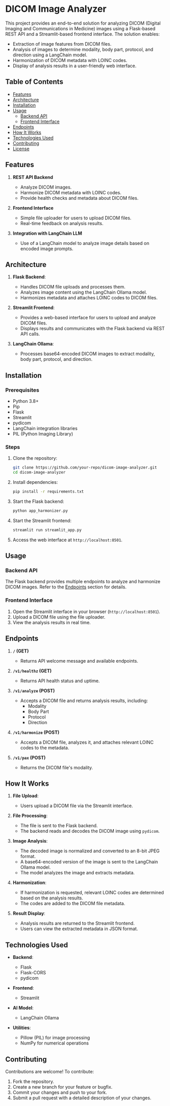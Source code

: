 # DICOM Image Analyzer

This project provides an end-to-end solution for analyzing DICOM (Digital Imaging and Communications in Medicine) images using a Flask-based REST API and a Streamlit-based frontend interface. The solution enables:

- Extraction of image features from DICOM files.
- Analysis of images to determine modality, body part, protocol, and direction using a LangChain model.
- Harmonization of DICOM metadata with LOINC codes.
- Display of analysis results in a user-friendly web interface.

## Table of Contents
- [Features](#features)
- [Architecture](#architecture)
- [Installation](#installation)
- [Usage](#usage)
  - [Backend API](#backend-api)
  - [Frontend Interface](#frontend-interface)
- [Endpoints](#endpoints)
- [How It Works](#how-it-works)
- [Technologies Used](#technologies-used)
- [Contributing](#contributing)
- [License](#license)

## Features

1. **REST API Backend**
   - Analyze DICOM images.
   - Harmonize DICOM metadata with LOINC codes.
   - Provide health checks and metadata about DICOM files.

2. **Frontend Interface**
   - Simple file uploader for users to upload DICOM files.
   - Real-time feedback on analysis results.

3. **Integration with LangChain LLM**
   - Use of a LangChain model to analyze image details based on encoded image prompts.

## Architecture

1. **Flask Backend**:
   - Handles DICOM file uploads and processes them.
   - Analyzes image content using the LangChain Ollama model.
   - Harmonizes metadata and attaches LOINC codes to DICOM files.

2. **Streamlit Frontend**:
   - Provides a web-based interface for users to upload and analyze DICOM files.
   - Displays results and communicates with the Flask backend via REST API calls.

3. **LangChain Ollama**:
   - Processes base64-encoded DICOM images to extract modality, body part, protocol, and direction.

## Installation

### Prerequisites

- Python 3.8+
- Pip
- Flask
- Streamlit
- pydicom
- LangChain integration libraries
- PIL (Python Imaging Library)

### Steps

1. Clone the repository:
   ```bash
   git clone https://github.com/your-repo/dicom-image-analyzer.git
   cd dicom-image-analyzer
   ```

2. Install dependencies:
   ```bash
   pip install -r requirements.txt
   ```

3. Start the Flask backend:
   ```bash
   python app_harmonizer.py
   ```

4. Start the Streamlit frontend:
   ```bash
   streamlit run streamlit_app.py
   ```

5. Access the web interface at `http://localhost:8501`.

## Usage

### Backend API

The Flask backend provides multiple endpoints to analyze and harmonize DICOM images. Refer to the [Endpoints](#endpoints) section for details.

### Frontend Interface

1. Open the Streamlit interface in your browser (`http://localhost:8501`).
2. Upload a DICOM file using the file uploader.
3. View the analysis results in real time.

## Endpoints

1. **`/` (GET)**
   - Returns API welcome message and available endpoints.

2. **`/v1/healthz` (GET)**
   - Returns API health status and uptime.

3. **`/v1/analyze` (POST)**
   - Accepts a DICOM file and returns analysis results, including:
     - Modality
     - Body Part
     - Protocol
     - Direction

4. **`/v1/harmonize` (POST)**
   - Accepts a DICOM file, analyzes it, and attaches relevant LOINC codes to the metadata.

5. **`/v1/pax` (POST)**
   - Returns the DICOM file's modality.

## How It Works

1. **File Upload**:
   - Users upload a DICOM file via the Streamlit interface.

2. **File Processing**:
   - The file is sent to the Flask backend.
   - The backend reads and decodes the DICOM image using `pydicom`.

3. **Image Analysis**:
   - The decoded image is normalized and converted to an 8-bit JPEG format.
   - A base64-encoded version of the image is sent to the LangChain Ollama model.
   - The model analyzes the image and extracts metadata.

4. **Harmonization**:
   - If harmonization is requested, relevant LOINC codes are determined based on the analysis results.
   - The codes are added to the DICOM file metadata.

5. **Result Display**:
   - Analysis results are returned to the Streamlit frontend.
   - Users can view the extracted metadata in JSON format.

## Technologies Used

- **Backend**:
  - Flask
  - Flask-CORS
  - pydicom

- **Frontend**:
  - Streamlit

- **AI Model**:
  - LangChain Ollama

- **Utilities**:
  - Pillow (PIL) for image processing
  - NumPy for numerical operations

## Contributing

Contributions are welcome! To contribute:

1. Fork the repository.
2. Create a new branch for your feature or bugfix.
3. Commit your changes and push to your fork.
4. Submit a pull request with a detailed description of your changes.

